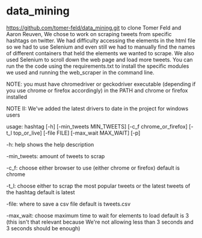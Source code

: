# data_mining
https://github.com/tomer-feld/data_mining.git to clone
Tomer Feld and Aaron Reuven,
We chose to work on scraping tweets from specific hashtags on twitter. We had difficulty accessing the elements in the
html file so we had to use Selenium and even still we had to manually find the names of different containers that
held the elements we wanted to scrape. We also used Selenium to scroll down the web page and load more tweets.
You can run the the code using the requirements.txt to install the specific modules we used and running the
web_scraper in the command line.

NOTE: you must have chromedriver or geckodriver executable (depending if you use chrome or firefox accordingly) in the PATH
and chrome or firefox installed

NOTE II: We've added the latest drivers to date in the project for windows users

usage: hashtag [-h] [-min_tweets MIN_TWEETS] [-c_f chrome_or_firefox] [-t_l top_or_live] 
[-file FILE] [-max_wait MAX_WAIT] [-p]

-h: help shows the help description

-min_tweets: amount of tweets to scrap 

-c_f: choose either browser to use (either chrome or firefox) default is chrome

-t_l: choose either to scrap the most popular tweets or the latest tweets of the hashtag default is latest

-file: where to save a csv file default is tweets.csv

-max_wait: choose maximum time to wait for elements to load default is 3 (this isn't that relevant because 
We're not allowing less than 3 seconds and 3 seconds should be enough)
                  

